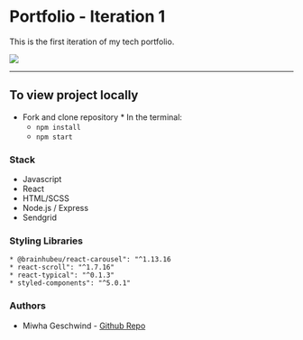 
# Portfolio - Iteration 1 
This is the first iteration of my tech portfolio.

![](src/Portfolio.GIF)

---

## To view project locally   

   * Fork and clone repository
    * In the terminal:
        * `npm install` 
        * `npm start`

### Stack
* Javascript 
* React 
* HTML/SCSS 
* Node.js / Express 
* Sendgrid 

### Styling Libraries 
    * @brainhubeu/react-carousel": "^1.13.16
    * react-scroll": "^1.7.16"
    * react-typical": "^0.1.3"
    * styled-components": "^5.0.1"


### Authors

* Miwha Geschwind - [Github Repo](https://github.com/miwhag)

